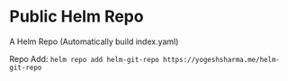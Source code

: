 # Public Helm Repo

A Helm Repo (Automatically build index.yaml)

Repo Add: `helm repo add helm-git-repo https://yogeshsharma.me/helm-git-repo`
